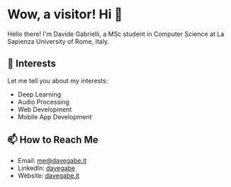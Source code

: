 # Wow, a visitor! Hi 👋

Hello there! I'm Davide Gabrielli, a MSc student in Computer Science at La Sapienza University of Rome, Italy.

## 🥸 Interests

Let me tell you about my interests:

- Deep Learning
- Audio Processing
- Web Development
- Mobile App Development

## 📫 How to Reach Me

- Email: me@davegabe.it
- LinkedIn: [davegabe](https://www.linkedin.com/in/davegabe/)
- Website: [davegabe.it](https://davegabe.it)
